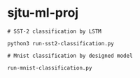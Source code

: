 # sjtu-ml-proj

```shell
# SST-2 classification by LSTM

python3 run-sst2-classification.py
```

```shell
# Mnist classification by designed model

run-mnist-classification.py
```

